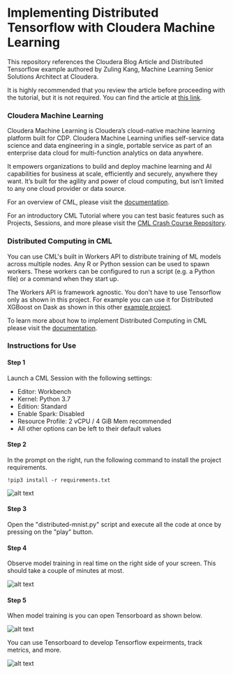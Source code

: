 # Implementing Distributed Tensorflow with Cloudera Machine Learning

This repository references the Cloudera Blog Article and Distributed Tensorflow example authored by Zuling Kang, Machine Learning Senior Solutions Architect at Cloudera.

It is highly recommended that you review the article before proceeding with the tutorial, but it is not required. You can find the article at [this link](https://blog.cloudera.com/implementing-distributed-model-training-for-deep-learning-with-cloudera-machine-learning/).


### Cloudera Machine Learning

Cloudera Machine Learning is Cloudera’s cloud-native machine learning platform built for CDP. Cloudera Machine Learning unifies self-service data science and data engineering in a single, portable service as part of an enterprise data cloud for multi-function analytics on data anywhere.

It empowers organizations to build and deploy machine learning and AI capabilities for business at scale, efficiently and securely, anywhere they want. It’s built for the agility and power of cloud computing, but isn’t limited to any one cloud provider or data source.

For an overview of CML, please visit the [documentation](https://docs.cloudera.com/machine-learning/cloud/product/topics/ml-product-overview.html).

For an introductory CML Tutorial where you can test basic features such as Projects, Sessions, and more please visit the [CML Crash Course Repository](https://github.com/pdefusco/CML_CrashCourse).


### Distributed Computing in CML

You can use CML's built in Workers API to distribute training of ML models across multiple nodes. Any R or Python session can be used to spawn workers. These workers can be configured to run a script (e.g. a Python file) or a command when they start up.

The Workers API is framework agnostic. You don't have to use Tensorflow only as shown in this project. For example you can use it for Distributed XGBoost on Dask as shown in this other [example project](https://github.com/pdefusco/dask_distributed_xgboost_example).

To learn more about how to implement Distributed Computing in CML please visit the [documentation](https://docs.cloudera.com/machine-learning/cloud/distributed-computing/topics/ml-parallel-computing.html).


### Instructions for Use

#### Step 1

Launch a CML Session with the following settings:

* Editor: Workbench
* Kernel: Python 3.7
* Edition: Standard 
* Enable Spark: Disabled
* Resource Profile: 2 vCPU / 4 GiB Mem recommended
* All other options can be left to their default values

#### Step 2

In the prompt on the right, run the following command to install the project requirements.

```!pip3 install -r requirements.txt```

![alt text](img/dist_tf_00.png)


#### Step 3

Open the "distributed-mnist.py" script and execute all the code at once by pressing on the "play" button.


#### Step 4

Observe model training in real time on the right side of your screen. This should take a couple of minutes at most. 

![alt text](img/dist_tf_01.png)


#### Step 5

When model training is you can open Tensorboard as shown below.

![alt text](img/dist_tf_02.png)


You can use Tensorboard to develop Tensorflow expeirments, track metrics, and more. 

![alt text](img/dist_tf_03.png)